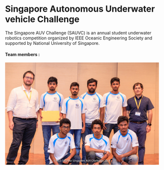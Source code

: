 # Singapore Autonomous Underwater vehicle Challenge

The Singapore AUV Challenge (SAUVC) is an annual student underwater robotics competition organized by IEEE Oceanic Engineering Society and supported by National University of Singapore.

#### Team members :
<center>
<img src="./media/SAUVC Day 4 - 104.JPG" alt="Drawing"/>
</center>
